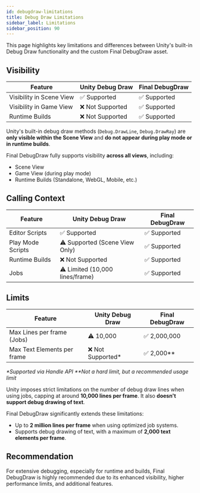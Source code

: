```yaml
---
id: debugdraw-limitations
title: Debug Draw Limitations
sidebar_label: Limitations
sidebar_position: 90
---
```


This page highlights key limitations and differences between Unity's built-in Debug Draw functionality and the custom Final DebugDraw asset.

## Visibility

| Feature                  | Unity Debug Draw                  | Final DebugDraw                 |
|--------------------------|-----------------------------------|----------------------------------|
| Visibility in Scene View | ✅ Supported                      | ✅ Supported                     |
| Visibility in Game View  | ❌ Not Supported                  | ✅ Supported                     |
| Runtime Builds           | ❌ Not Supported                  | ✅ Supported                     |

Unity's built-in debug draw methods (`Debug.DrawLine`, `Debug.DrawRay`) are **only visible within the Scene View** and **do not appear during play mode or in runtime builds**.

Final DebugDraw fully supports visibility **across all views**, including:

- Scene View
- Game View (during play mode)
- Runtime Builds (Standalone, WebGL, Mobile, etc.)

## Calling Context

| Feature                | Unity Debug Draw                  | Final DebugDraw              |
|------------------------|-----------------------------------|-------------------------------|
| Editor Scripts         | ✅ Supported                      | ✅ Supported                  |
| Play Mode Scripts      | ⚠️ Supported (Scene View Only)    | ✅ Supported                  |
| Runtime Builds         | ❌ Not Supported                  | ✅ Supported                  |
| Jobs                   | ⚠️ Limited (10,000 lines/frame)   | ✅ Supported |

## Limits

| Feature                      | Unity Debug Draw              | Final DebugDraw               |
|------------------------------|-------------------------------|--------------------------------|
| Max Lines per frame (Jobs)   | ⚠️ 10,000                        | ✅ 2,000,000                      |
| Max Text Elements per frame  | ❌ Not Supported*                 | ✅ 2,000**                         |
_*Supported via Handle API_
_**Not a hard limit, but a recommended usage limit_

Unity imposes strict limitations on the number of debug draw lines when using jobs, capping at around **10,000 lines per frame**. It also **doesn't support debug drawing of text**.

Final DebugDraw significantly extends these limitations:

- Up to **2 million lines per frame** when using optimized job systems.
- Supports debug drawing of text, with a maximum of **2,000 text elements per frame**.


## Recommendation

For extensive debugging, especially for runtime and builds, Final DebugDraw is highly recommended due to its enhanced visibility, higher performance limits, and additional features.